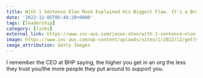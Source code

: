 ```yaml
---
title: With 1 Sentence Elon Musk Explained His Biggest Flaw. It's a Brutal Lesson for Every Leader
date: '2022-12-05T05:48:20+0800'
tags: [leadership]
category: [links]
external_link: https://www.inc-aus.com/jason-aten/with-1-sentence-elon-musk-explained-his-biggest-flaw-its-a-brutal-lesson-for-every-leader.html
image: https://www.inc-aus.com/wp-content/uploads/sites/2/2022/12/getty_1245242284_521963.jpg?w=733
image_attribution: Getty Images
---
```


I remember the CEO at BHP saying, the higher you get in an org the less they trust you/the more people they put around to support you.
